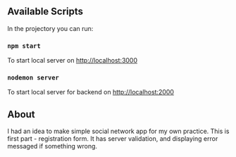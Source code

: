 ## Available Scripts

In the projectory you can run:

### `npm start`

To start local server  on [http://localhost:3000](http://localhost:3000)

### `nodemon server`

To start local server for backend on [http://localhost:2000](http://localhost:2000)

## About

I had an idea to make simple social network app for my own practice. This is first part - registration form. It has server validation, and displaying error messaged if something wrong.
